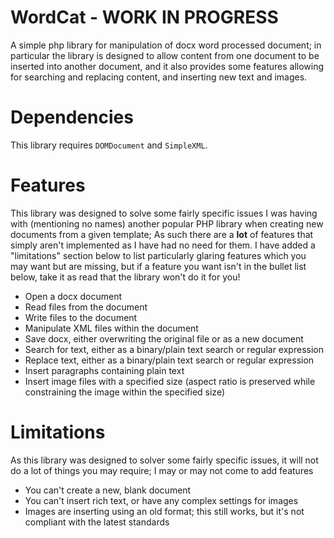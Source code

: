 # WordCat - WORK IN PROGRESS
A simple php library for manipulation of docx word processed document; in particular the library is designed to allow content from one document to be inserted into another document, and it also provides some features allowing for searching and replacing content, and inserting new text and images.

# Dependencies
This library requires `DOMDocument` and `SimpleXML`.

# Features
This library was designed to solve some fairly specific issues I was having with (mentioning no names) another popular PHP library when creating new documents from a given template; As such there are a **lot** of features that simply aren't implemented as I have had no need for them. I have added a "limitations" section below to list particularly glaring features which you may want but are missing, but if a feature you want isn't in the bullet list below, take it as read that the library won't do it for you!

* Open a docx document
* Read files from the document
* Write files to the document
* Manipulate XML files within the document
* Save docx, either overwriting the original file or as a new document
* Search for text, either as a binary/plain text search or regular expression
* Replace text, either as a binary/plain text search or regular expression
* Insert paragraphs containing plain text
* Insert image files with a specified size (aspect ratio is preserved while constraining the image within the specified size)

# Limitations
As this library was designed to solver some fairly specific issues, it will not do a lot of things you may require; I may or may not come to add features

* You can't create a new, blank document
* You can't insert rich text, or have any complex settings for images
* Images are inserting using an old format; this still works, but it's not compliant with the latest standards

